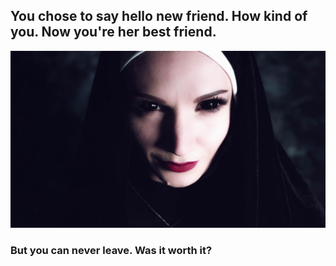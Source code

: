 ## You chose to say hello new friend. How kind of you. Now you're her best friend. 
![](../pictures/nun2.png)
### But you can never leave. Was it worth it?